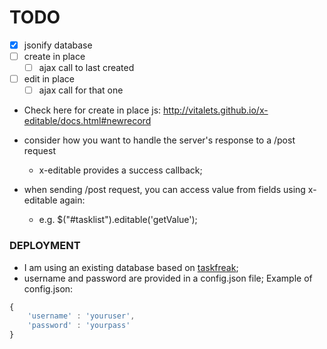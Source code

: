 # TODO

- [x] jsonify database
- [ ] create in place
  - [ ] ajax call to last created
- [ ] edit in place
  - [ ] ajax call for that one

- Check here for create in place js: http://vitalets.github.io/x-editable/docs.html#newrecord

- consider how you want to handle the server's response to a /post request
  - x-editable provides a success callback;
- when sending /post request, you can access value from fields using x-editable again:
  - e.g. $("#tasklist").editable('getValue');
  
### DEPLOYMENT

- I am using an existing database based on [taskfreak](http://www.taskfreak.com/);
- username and password are provided in a config.json file;
Example of config.json:
```javascript
{
    'username' : 'youruser',
    'password' : 'yourpass'
}
```
